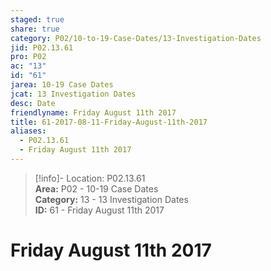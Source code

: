 ```yaml
---  
staged: true  
share: true  
category: P02/10-to-19-Case-Dates/13-Investigation-Dates  
jid: P02.13.61  
pro: P02  
ac: "13"  
id: "61"  
jarea: 10-19 Case Dates  
jcat: 13 Investigation Dates  
desc: Date  
friendlyname: Friday August 11th 2017  
title: 61-2017-08-11-Friday-August-11th-2017  
aliases:  
  - P02.13.61  
  - Friday August 11th 2017  
---  
```

  
>[!info]- Location: P02.13.61  
>**Area:** P02 - 10-19 Case Dates  
>**Category:** 13 - 13 Investigation Dates  
>**ID:** 61 - Friday August 11th 2017  
  
# Friday August 11th 2017  
